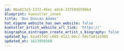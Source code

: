 ```yaml
---
id: 0ba013c5-1372-45ec-adc6-33759d5596bd
blueprint: kuenstler_innen
title: 'Don Duncan Adams'
hat_eigene_website_has_own_website: false
kuenstler_artist_website_url_link: 'https://'
biographie_eintragen_create_artist_s_biography: false
updated_by: b1a43fd3-c865-4122-b6cc-50cfa81a1985
updated_at: 1623956568
---
```

